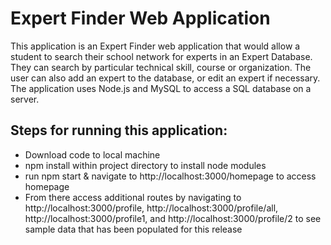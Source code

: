# Expert Finder Web Application
This application is an Expert Finder web application that would allow a student to search their school network for experts in an Expert Database. They can search by particular technical skill, course or organization. The user can also add an expert to the database, or edit an expert if necessary. The application uses Node.js and MySQL to access a SQL database on a server.

## Steps for running this application: 
* Download code to local machine
* npm install within project directory to install node modules
* run npm start & navigate to http://localhost:3000/homepage to access homepage
* From there access additional routes by navigating to http://localhost:3000/profile, http://localhost:3000/profile/all, http://localhost:3000/profile1, and http://localhost:3000/profile/2 to see sample data that has been populated for this release
